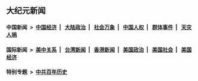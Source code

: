 ## 大纪元新闻

#### 中国新闻 &nbsp;>&nbsp; [中国经济](indexes/ncid283/README.md?05140045) &nbsp;| &nbsp; [大陆政治](indexes/ncid277/README.md?05140045) &nbsp;| &nbsp; [社会万象](indexes/ncid282/README.md?05140045) &nbsp;| &nbsp; [中国人权](indexes/ncid278/README.md?05140045) &nbsp;| &nbsp; [群体事件](indexes/ncid279/README.md?05140045) &nbsp;| &nbsp; [天灾人祸](indexes/ncid280/README.md?05140045)

#### 国际新闻 &nbsp;>&nbsp; [美中关系](indexes/nf1412576/README.md?05140045) &nbsp;| &nbsp; [台湾新闻](indexes/ncid1349361/README.md?05140045) &nbsp;| &nbsp; [香港新闻](indexes/ncid1349362/README.md?05140045) &nbsp;| &nbsp; [美国政治](indexes/ncid1078159/README.md?05140045) &nbsp;| &nbsp; [美国社会](indexes/ncid1078160/README.md?05140045) &nbsp;| &nbsp; [美国经济](indexes/ncid1078158/README.md?05140045)

#### 特别专题 &nbsp;>&nbsp; [中共百年历史](https://github.com/epoch-news/epoch-special/blob/master/README.md?05140045)  
